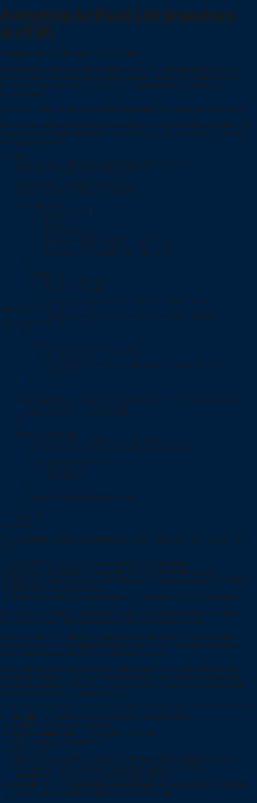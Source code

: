 # [Animating Artificial Life Organisms in HTML](https://claude.ai/chat/b59e1b37-7061-4dde-85c9-670e4ceaa058)

312e6e6e-f309-4b15-b1ee-227cde76cf00

 I apologize for the oversight. It seems we've encountered an issue again. Let's troubleshoot this step-by-step to ensure we get the organisms back on screen. We'll start by simplifying the code and then gradually add features back in.

Let's begin with a basic version that should definitely show the organisms:

<antThinking>We need to create a simplified version of our A-Life simulation to ensure the organisms are visible. We'll use a new identifier "alife-troubleshoot" for this debugging version.</antThinking>

<antArtifact identifier="alife-troubleshoot" type="text/html" title="A-Life Troubleshooting Demo">
<!DOCTYPE html>
<html lang="en">
<head>
    <meta charset="UTF-8">
    <meta name="viewport" content="width=device-width, initial-scale=1.0">
    <title>A-Life Troubleshooting Demo</title>
    <style>
        body, html {
            margin: 0;
            padding: 0;
            height: 100%;
            overflow: hidden;
            background-color: #001f3f;
        }
        #canvas {
            position: absolute;
            top: 0;
            left: 0;
        }
    </style>
</head>
<body>
    <canvas id="canvas"></canvas>

    <script>
        const canvas = document.getElementById('canvas');
        const ctx = canvas.getContext('2d');

        canvas.width = window.innerWidth;
        canvas.height = window.innerHeight;

        class Organism {
            constructor(x, y) {
                this.x = x;
                this.y = y;
                this.size = 20;
                this.dx = (Math.random() - 0.5) * 2;
                this.dy = (Math.random() - 0.5) * 2;
                this.color = 'rgba(0, 255, 255, 0.7)';
            }

            update() {
                this.x += this.dx;
                this.y += this.dy;

                if (this.x < this.size || this.x > canvas.width - this.size) this.dx *= -1;
                if (this.y < this.size || this.y > canvas.height - this.size) this.dy *= -1;
            }

            draw() {
                ctx.fillStyle = this.color;
                ctx.beginPath();
                ctx.arc(this.x, this.y, this.size, 0, Math.PI * 2);
                ctx.fill();
            }
        }

        const organisms = Array.from({length: 10}, () => new Organism(
            Math.random() * canvas.width,
            Math.random() * canvas.height
        ));

        function animate() {
            ctx.fillStyle = 'rgba(0, 31, 63, 0.1)';
            ctx.fillRect(0, 0, canvas.width, canvas.height);
            
            organisms.forEach(org => {
                org.update();
                org.draw();
            });
            
            requestAnimationFrame(animate);
        }

        animate();
    </script>
</body>
</html>
</antArtifact>

This simplified version should definitely show organisms. Here's what I've done:

1. Simplified the `Organism` class to just draw basic circles.
2. Reduced the number of organisms to 10 for easier debugging.
3. Made the organisms larger (size 20) and a bright cyan color for visibility.
4. Simplified the animation loop.
5. Added a semi-transparent background refresh to create a trail effect.

You should now see 10 large, bright cyan circles moving around the dark blue background. They should leave slight trails as they move.

If you can see the organisms now, please let me know, and we can start adding back the more complex features one by one to identify where the issue might have occurred in the previous version.

If you still can't see any organisms, there might be an issue with how the canvas or JavaScript is being rendered in your environment. In that case, please let me know, and we can try to troubleshoot further by checking for console errors or other potential issues.

---

* **dataDir** : src/applications/claude-json-converter/data
* **rootDir** : claude-json-converter
* **applicationRootDir** : claude-json-converter
* **tags** : p10.p20.p30.p40.p50
* **done** : false
* **meta** : {
  "conv_uuid": "b59e1b37-7061-4dde-85c9-670e4ceaa058",
  "conv_name": "Animating Artificial Life Organisms in HTML",
  "updated_at": "2024-09-27T23:01:01.821741Z"
}
* **filepath** : /home/danny/github-danny/hyperdata/docs/postcraft/content-raw/chat-archives/md/b59e/2024-09-27_312.md